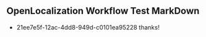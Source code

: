 ## OpenLocalization Workflow Test MarkDown
* 21ee7e5f-12ac-4dd8-949d-c0101ea95228 
thanks!<!--HONumber=Feb16_HO4-->
